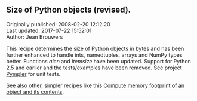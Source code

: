 ## Size of Python objects (revised).  
Originally published: 2008-02-20 12:12:20  
Last updated: 2017-07-22 15:52:01  
Author: Jean Brouwers  
  
This recipe determines the size of Python objects in bytes and has been further enhanced to handle ints, namedtuples, arrays and NumPy types better.  Functions *alen* and *itemsize* have been updated.  Support for Python 2.5 and earlier and the tests/examples have been removed.  See project [Pympler](https://github.com/pympler/pympler) for unit tests.

See also other, simpler recipes like this  [Compute memory footprint of an object and its contents](http://code.activestate.com/recipes/577504).